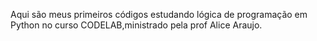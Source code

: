 Aqui são meus primeiros códigos estudando lógica de programação em Python no curso CODELAB,ministrado pela prof Alice Araujo. 